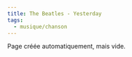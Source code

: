 ```yaml
---
title: The Beatles - Yesterday
tags:
  - musique/chanson
---
```


Page créée automatiquement, mais vide.
